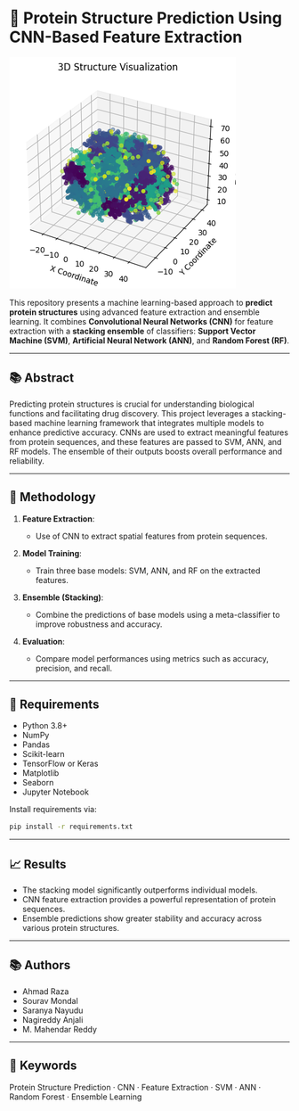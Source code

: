 # 🧬 Protein Structure Prediction Using CNN-Based Feature Extraction

![3D Protein Structure](Image/3D.png)

This repository presents a machine learning-based approach to **predict protein structures** using advanced feature extraction and ensemble learning. It combines **Convolutional Neural Networks (CNN)** for feature extraction with a **stacking ensemble** of classifiers: **Support Vector Machine (SVM)**, **Artificial Neural Network (ANN)**, and **Random Forest (RF)**.

---

## 📚 Abstract

Predicting protein structures is crucial for understanding biological functions and facilitating drug discovery. This project leverages a stacking-based machine learning framework that integrates multiple models to enhance predictive accuracy. CNNs are used to extract meaningful features from protein sequences, and these features are passed to SVM, ANN, and RF models. The ensemble of their outputs boosts overall performance and reliability.

---

## 🧪 Methodology

1. **Feature Extraction**:
   - Use of CNN to extract spatial features from protein sequences.

2. **Model Training**:
   - Train three base models: SVM, ANN, and RF on the extracted features.

3. **Ensemble (Stacking)**:
   - Combine the predictions of base models using a meta-classifier to improve robustness and accuracy.

4. **Evaluation**:
   - Compare model performances using metrics such as accuracy, precision, and recall.

---

## 📝 Requirements

- Python 3.8+
- NumPy
- Pandas
- Scikit-learn
- TensorFlow or Keras
- Matplotlib
- Seaborn
- Jupyter Notebook

Install requirements via:

```bash
pip install -r requirements.txt
```

---

## 📈 Results

- The stacking model significantly outperforms individual models.
- CNN feature extraction provides a powerful representation of protein sequences.
- Ensemble predictions show greater stability and accuracy across various protein structures.

---

## 📚 Authors

- Ahmad Raza  
- Sourav Mondal  
- Saranya Nayudu  
- Nagireddy Anjali  
- M. Mahendar Reddy

---

## 🧠 Keywords

Protein Structure Prediction · CNN · Feature Extraction · SVM · ANN · Random Forest · Ensemble Learning
